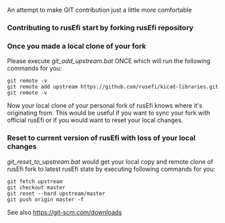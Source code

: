 An attempt to make GIT contribution just a little more comfortable


### Contributing to rusEfi start by forking rusEfi repository



### Once you made a local clone of your fork

Please execute *git_add_upstream.bat* ONCE
which will run the following commands for you:
```
git remote -v
git remote add upstream https://github.com/rusefi/kicad-libraries.git
git remote -v
```
Now your local clone of your personal fork of rusEfi knows where it's originating from.
This would be useful if you want to sync your fork with official rusEfi or if you would want to reset your local changes.

### Reset to current version of rusEfi with loss of your local changes
*git_reset_to_upstream.bat* would get your local copy and remote clone of rusEfi fork to latest rusEfi state by executing following commands for you:
```
git fetch upstream
git checkout master
git reset --hard upstream/master
git push origin master -f
``` 

See also https://git-scm.com/downloads